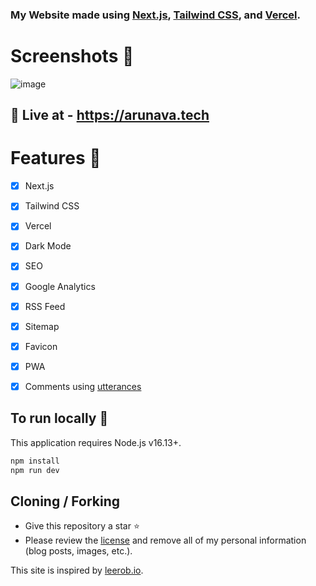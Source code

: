 ### My Website made using [Next.js](https://nextjs.org/), [Tailwind CSS](https://tailwindcss.com/), and [Vercel](https://vercel.com/).


# Screenshots 📸

![image](https://user-images.githubusercontent.com/102473837/198606011-be375326-2cd7-4c1b-a74d-19ca35cce11e.png)

## 🚀 Live at - https://arunava.tech

# Features 🌟

- [x] Next.js
- [x] Tailwind CSS
- [x] Vercel
- [x] Dark Mode
- [x] SEO
- [x] Google Analytics
- [x] RSS Feed
- [x] Sitemap
- [x] Favicon
- [x] PWA
- [x] Comments using [utterances](https://utteranc.es/)


## To run locally 🚂
This application requires Node.js v16.13+.

```bash
npm install
npm run dev
```

## Cloning / Forking

- Give this repository a star ⭐
- Please review the [license](https://github.com/its-ag/arunava.tech/blob/main/LICENSE) and remove all of my personal information (blog posts, images, etc.).

This site is inspired by [leerob.io](https://leerob.io/).
